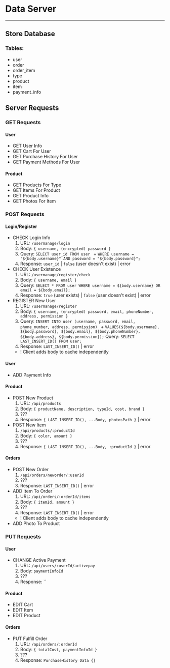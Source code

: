 # Data Server

---

## Store Database

### Tables:

- user
- order
- order_item
- type
- product
- item
- payment_info

## Server Requests

### GET Requests

#### User

- GET User Info
- GET Cart For User
- GET Purchase History For User
- GET Payment Methods For User

#### Product

- GET Products For Type
- GET Items For Product
- GET Product Info
- GET Photos For Item
  <!-- /api/products/prodname
  <- [/images/photo1, /images/photo2] -->

### POST Requests

#### Login/Register

- CHECK Login Info
  1. URL: `/usermanage/login`
  2. Body: `{ username, (encrypted) password }`
  3. Query: `SELECT user_id FROM user ` +
     `WHERE username = "${body.username}" AND password = "${body.password}";`
  4. Response: `user_id` | `false` (user doesn't exist) | error
- CHECK User Existence
  1. URL: `/usermanage/register/check`
  2. Body: `{ username, email }`
  3. Query: `SELECT * FROM user WHERE username = ${body.username} OR email = ${body.email};`
  4. Response: `true` (user exists) | `false` (user doesn't exist) | error
- REGISTER New User
  1. URL: `/usermanage/register`
  2. Body: `{ username, (encrypted) password, email, phoneNumber, address, permission }`
  3. Query: `INSERT INTO user (username, password, email, phone_number, address, permission) ` +
     `VALUES(${body.username}, ${body.password}, ${body.email}, ${body.phoneNumber}, ${body.address}, ${body.permission});`
     Query: `SELECT LAST_INSERT_ID() FROM user;`
  4. Response: `LAST_INSERT_ID()` | error
  - ! Client adds body to cache independently

#### User

- ADD Payment Info

#### Product

- POST New Product
  1. URL: `/api/products`
  2. Body: `{ productName, description, typeId, cost, brand }`
  3. ???
  4. Response: `{ LAST_INSERT_ID(), ...Body, photosPath }` | error
- POST New Item
  1. `/api/products/:productId`
  2. Body: `{ color, amount }`
  3. ???
  4. Response: `{ LAST_INSERT_ID(), ...Body, :productId }` | error

#### Orders

- POST New Order
  1. `/api/orders/neworder/:userId`
  2. ???
  3. Response: `LAST_INSERT_ID()` | error
- ADD Item To Order
  1. URL: `/api/orders/:orderId/items`
  2. Body: `{ itemId, amount }`
  3. ???
  4. Response: `LAST_INSERT_ID()` | error
  - ! Client adds body to cache independently
- ADD Photo To Product

### PUT Requests

#### User

- CHANGE Active Payment
  1. URL: `/api/users/:userId/activepay`
  2. Body: `paymentInfoId`
  3. ???
  4. Response: ``

#### Product

- EDIT Cart
- EDIT Item
- EDIT Product

#### Orders

- PUT Fulfill Order
  1. URL: `/api/orders/:orderId`
  2. Body: `{ totalCost, paymentInfoId }`
  3. ???
  4. Response: `PurchaseHistory Data {}`
